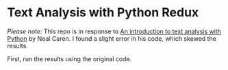 Text Analysis with Python Redux
========================

*Please note:* This repo is in response to [An introduction to text analysis with Python](http://nealcaren.web.unc.edu/an-introduction-to-text-analysis-with-python-part-1/) by Neal Caren. I found a slight error in his code, which skewed the results. 

First, run the results using the original code. 

